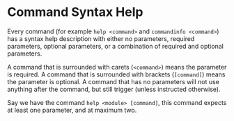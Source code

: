 Command Syntax Help
===================

Every command (for example `help <command>` and `commandinfo <command>`) has a syntax help description with either no parameters, required parameters, optional parameters, or a combination of required and optional parameters.

A command that is surrounded with carets (`<command>`) means the parameter is required.
A command that is surrounded with brackets (`[command]`) means the parameter is optional.
A command that has no parameters will not use anything after the command, but still trigger (unless instructed otherwise).

Say we have the command `help <module> [command]`, this command expects at least one parameter, and at maximum two.